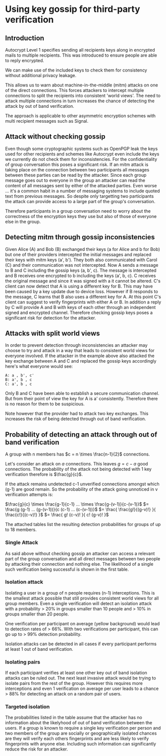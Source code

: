 Using key gossip for third-party verification
=============================================


Introduction
------------

Autocrypt Level 1 specifies sending all recipients keys along in
encrypted mails to multiple recipients. This was introduced to ensure
people are able to reply encrypted.

We can make use of the included keys to check them for consistency
without additional privacy leakage.

This allows us to warn about machine-in-the-middle (mitm) attacks on one
of the direct connections. This forces attackers to intercept multiple
connections to split the recipients into consistent 'world views'.  The
need to attack multiple connections in turn increases the chance of detecting
the attack by out of band verification.

The approach is applicable to other asymmetric encryption schemes with
multi recipient messages such as Signal.

Attack without checking gossip
------------------------------

Even though some cryptographic systems such as OpenPGP leak the keys
used for other recipients and schemes like Autocrypt even include the
keys we currently do not check them for inconsistencies. For the
confidentiality of group conversation this poses a significant risk.  If
an mitm attack is taking place on the connection between two
participants all messages between these parties can be read by the
attacker. Since each group message goes out to everyone in the group an
attacker can read the content of all messages sent by either of the
attacked parties. Even worse ... it's a common habit in a number of
messaging systems to include quoted text from previous messages. So
despite only targetting two participants the attack can provide access
to a large part of the group's conversation.

Therefore participants in a group conversation need to worry about the
correctness of the encryption keys they use but also of those of
everyone else in the group.

Detecting mitm through gossip inconsistencies
---------------------------------------------

Given Alice (A) and Bob (B) exchanged their keys (a for Alice and b for
Bob) but one of their providers intercepted the initial messages and
replaced their keys with mitm keys (a', b'). They both also communicated
with Carol (C) and their communication was not intercepted.  Now A sends
a message to B and C including the gossip keys (a, b', c). The message
is intercepted and B receives one encrypted to b including the keys (a',
b, c). C receives the original message and since it was signed with a it
cannot be altered. C's client can now detect that A is using a different
key for B. This may have been caused by a key update due to device loss.
However if B responds to the message, C learns that B also uses a
different key for A. At this point C's client can suggest to verify
fingerprints with either A or B. In addition a reply by C will provide A
and B with keys of each other through an independent signed and
encrypted channel.  Therefore checking gossip keys poses a significant
risk for detection for the attacker.

Attacks with split world views
------------------------------

In order to prevent detection through inconsistencies an attacker may
choose to try and attack in a way that leads to consistent world views
for everyone involved. If the attacker in the example above also
attacked the key exchange between A and C and replaced the gossip keys
accordingly here's what everyone would see:

```
A: a , b', c'
B: a', b , c
C: a', b , c
```

Only B and C have been able to establish a secure communication channel.
But from their point of view the key for A is a' consistently. Therefore
there is no reason for them to be suspicious.

Note however that the provider had to attack two key exchanges. This
increases the risk of being detected through out of band verification.

Probability of detecting an attack through out of band verification
-------------------------------------------------------------------

A group with n members has $c = n \times \frac{n-1}{2}$ connections.

Let's consider an attack on $a$ connections. This leaves $g = c-a$ good
connections. The probability of the attack not being detected with 1 key
verification therefore is $\frac{g}{c}$.

If the attack remains undetected c-1 unverified connections amongst
which (g-1) are good remain. So the probability of the attack going
unnoticed in v verification attempts is:

$\frac{g}{c} \times \frac{g-1}{c-1} ... \times \frac{g-(v-1)}{c-(v-1)}$
$= \frac{g  (g-1) ...  (g-(v-1))}{c  (c-1) ...  (c-(v-1))}$
$= \frac{ \frac{g!}{(g-v)!} }{ \frac{c!}{(c-v)!} }$
$= \frac{ g!  (c-v)! }{ c!  (g-v)! }$

The attached tables list the resulting detection probabilities for
groups of up to 18 members.

### Single Attack

As said above without checking gossip an attacker can access a relevant
part of the group conversation and all direct messages between two people
by attacking their connection and nothing else.
The likelihood of a single such verification being successful is shown
in the first table.

### Isolation attack

Isolating a user in a group of n people requires (n-1) interceptions.
This is the smallest attack possible that still provides consistent
world views for all group members. Even a single verification will
detect an isolation attack with a probability > 20% in groups smaller
than 10 people and > 10% in groups smaller than 20 people.

One verification per participant on average (yellow background) would
lead to detection rates of > 66%. With two verifications per
participant, this can go up to > 99% detection probability.

Isolation attacks can be detected in all cases if every participant
performs at least 1 out of band verification.

### Isolating pairs

If each participant verifies at least one other key out of band
isolation attacks can be ruled out. The next least invasive attack would
be trying to isolate pairs from the rest of the group. However this
requires more interceptions and even 1 verification on average per user
leads to a chance > 88% for detecting an attack on a random pair of
users.

### Targeted isolation

The probabilities listed in the table assume that the attacker has no
information about the likelyhood of out of band verification between the
users. If a group is known to require a single key verification per
person and two members of the group are socially or geographically
isolated chances are they will verify each others fingerprints and are
less likely to verify fingerprints with anyone else. Including such
information can significantly reduce the risk for an attacker.
